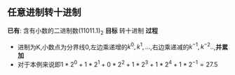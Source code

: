 ## 任意进制转十进制

**已有**:
含有小数的二进制数$(11011.1)_{2}$
**目标**
转十进制
**过程**
- 进制为K,小数点为分界线0,左边乘递增的$k^0,k^1,...$,右边乘递减的$k^{-1},k^{-2}..$,**并累加**
- 对于本例来说即$1*2^0+1*2^1+0*2^2+1*2^3+1*2^4+1*2^{-1}=27.5$